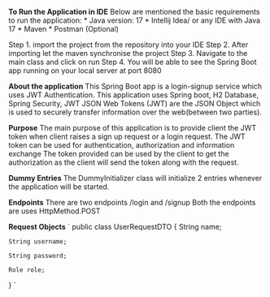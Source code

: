 **To Run the Application in IDE**
Below are mentioned the basic requirements to run the application:
    * Java version: 17
    * Intellij Idea/ or any IDE with Java 17
    * Maven
    * Postman (Optional)

Step 1. import the project from the repository into your IDE
Step 2. After importing let the maven synchronise the project
Step 3. Navigate to the main class and click on run
Step 4. You will be able to see the Spring Boot app running on your local server at port 8080

**About the application**
This Spring Boot app is a login-signup service which uses JWT Authentication.
This application uses Spring boot, H2 Database, Spring Security, JWT
JSON Web Tokens (JWT) are the JSON Object which is used to securely transfer information over the web(between two parties).

**Purpose**
The main purpose of this application is to provide client the JWT token when client raises a sign up request or a login request.
The JWT token can be used for authentication, authorization and information exchange
The token provided can be used by the client to get the authorization as the client will send the token along with the request.

**Dummy Entries**
The DummyInitializer class will initialize 2 entries whenever the application will be started.

**Endpoints**
There are two endpoints /login and /signup 
Both the endpoints are uses HttpMethod.POST


**Request Objects**
`
public class UserRequestDTO {
    String name;

    String username;

    String password;

    Role role;
}
`

